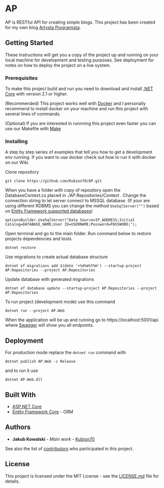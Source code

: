 # AP

AP is RESTful API for creating simple blogs. This project has been created for my own blog [Artysta Programista](https://artystaprogramista.pl).

## Getting Started

These instructions will get you a copy of the project up and running on your local machine for development and testing purposes. See deployment for notes on how to deploy the project on a live system.

### Prerequisites

To make this project build and run you need to download and install [.NET Core](https://www.microsoft.com/net/download) with version 2.1 or higher.

(Recommended) This project works well with [Docker](https://www.docker.com/) and I personally recommend to install docker on your machine and run this project with several lines of commands. 

(Optional) If you are interested in runnning this project even faster you can use our Makefile with [Make](https://www.gnu.org/software/make/)

### Installing

A step by step series of examples that tell you how to get a development env running. If you want to use docker check out how to run it with docker on our Wiki.

Clone repository 

```
git clone https://github.com/Kubion70/AP.git
```

When you have a folder with copy of repository open the DatabaseContext.cs placed in  ./AP.Repositories/Context . Change the connection string to let server connect to MSSQL database. (If your are using different RDBMS you can change the method `UseSqlServer("")` based on [Entity Framework supported databases](https://entityframework.net/supported-database-providers))

```
optionsBuilder.UseSqlServer("Data Source=IP_ADDRESS;Initial Catalog=DATABASE_NAME;User ID=USERNAME;Password=PASSWORD;");
```

Open terminal and go to the main folder. Run command below to restore projects dependencies and tools.

```
dotnet restore
```

Use migrations to create actual database structure

```
dotnet ef migrations add $(date '+%d%m%Y%H') --startup-project AP.Repositories --project AP.Repositories
```

Update database with generated migrations

```
dotnet ef database update --startup-project AP.Repositories --project AP.Repositories
```

To run project (development mode) use this command

```
dotnet run --project AP.Web
```

When the application will be up and running go to https://localhost:5001/api where  [Swagger](https://swagger.io/) will show you all endpoints.

## Deployment

For production mode replace the `dotnet run` command with

```
dotnet publish AP.Web -c Release
```

and to run it use

```
dotnet AP.Web.dll
```

## Built With

* [ASP.NET Core](https://docs.microsoft.com/en-us/aspnet/core/getting-started/?view=aspnetcore-2.1&tabs=linux)
* [Entity Framework Core](https://docs.microsoft.com/en-us/ef/core/) - ORM

## Authors

* **Jakub Kowalski** - *Main work* - [Kubion70](https://github.com/Kubion70)

See also the list of [contributors](https://github.com/your/project/contributors) who participated in this project.

## License

This project is licensed under the MIT License - see the [LICENSE.md](LICENSE.md) file for details.

